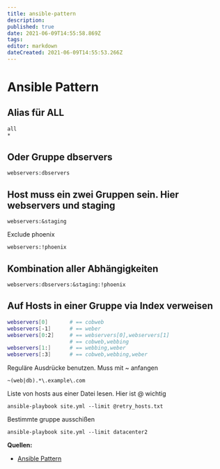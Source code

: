 ```yaml
---
title: ansible-pattern
description: 
published: true
date: 2021-06-09T14:55:58.869Z
tags: 
editor: markdown
dateCreated: 2021-06-09T14:55:53.266Z
---
```


# Ansible Pattern

## Alias für ALL

```sh
all
*
```

## Oder Gruppe dbservers

`webservers:dbservers`

## Host muss ein zwei Gruppen sein. Hier webservers und staging

`webservers:&staging`

Exclude phoenix

`webservers:!phoenix`

## Kombination aller Abhängigkeiten

`webservers:dbservers:&staging:!phoenix`

## Auf Hosts in einer Gruppe via Index verweisen

```sh
webservers[0]       # == cobweb
webservers[-1]      # == weber
webservers[0:2]     # == webservers[0],webservers[1]
                    # == cobweb,webbing
webservers[1:]      # == webbing,weber
webservers[:3]      # == cobweb,webbing,weber
```

Reguläre Ausdrücke benutzen. Muss mit _~_ anfangen

`~(web|db).*\.example\.com`

Liste von hosts aus einer Datei lesen. Hier ist @ wichtig

`ansible-playbook site.yml --limit @retry_hosts.txt`

Bestimmte gruppe ausschißen

`ansible-playbook site.yml --limit datacenter2`

**Quellen:**

* [Ansible Pattern](https://docs.ansible.com/ansible/latest/user_guide/intro_patterns.html)
